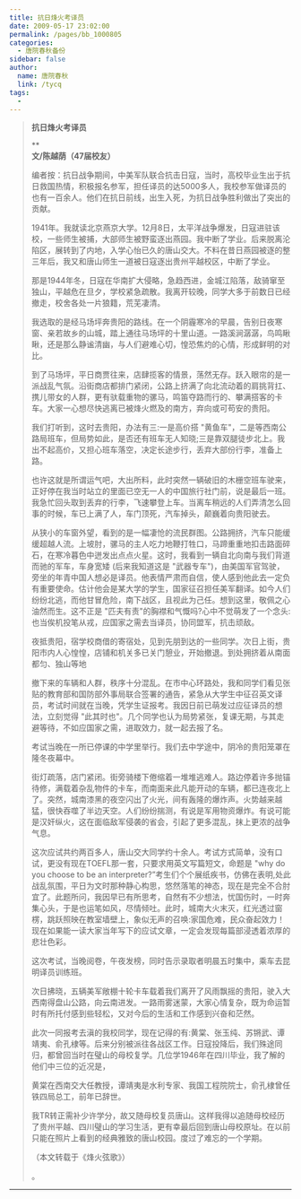 ```yaml
---
title: 抗日烽火考译员
date: 2009-05-17 23:02:00
permalink: /pages/bb_1000805
categories: 
  - 唐院春秋备份
sidebar: false
author: 
  name: 唐院春秋
  link: /tycq
tags: 
  - 
---
```


> **抗日烽火考译员**
>
> **  
> **文/陈越荫（47届校友）**
>
>
> 编者按：抗日战争期间，中美军队联合抗击日寇，当时，高校毕业生出于抗日救国热情，积极报名参军，担任译员的达5000多人，我校参军做译员的也有一百余人。他们在抗日前线，出生入死，为抗日战争胜利做出了突出的贡献。
>
>
> 1941年。我就读北京燕京大学。12月8日，太平洋战争爆发，日寇进驻该校，一些师生被捕，大部师生被野蛮逐出燕园。我中断了学业。后来脱离沦陷区，展转到了内地，入学心怡已久的唐山交大。不料在昔日燕园被逐的整三年后，我又和唐山师生一道被日寇逐出贵州平越校区，中断了学业。
>
>
> 那是1944年冬，日寇在华南扩大侵略，急趋西进，金城江陷落，敌骑窜至独山，平越危在旦夕，学校紧急疏散。我离开较晚，同学大多于前数日已经撤走，校舍各处一片狼籍，荒芜凄清。
>
>
> 我选取的是经马场坪奔贵阳的路线。在一个阴霾寒冷的早晨，告别日夜寒窗、亲若故乡的山城，踏上通往马场坪的十里山道。一路溪涧潺潺，鸟鸣瞅瞅，还是那么静谧清幽，与人们避难心切，惶恐焦灼的心情，形成鲜明的对比。
>
>
> 到了马场坪，平日商贾往来，店肆揽客的情景，荡然无存。跃入眼帘的是一派战乱气氛。沿街商店都排门紧闭，公路上挤满了向北流动着的肩挑背扛、携儿带女的人群，更有驮载重物的骡马，鸣笛夺路而行的、攀满搭客的卡车。大家一心想尽快逃离已被烽火燃及的南方，弃向或可苟安的贵阳。
>
> 我们打听到，这时去贵阳，办法有三:一是高价搭
> "黄鱼车"，二是等西南公路局班车，但局势如此，是否还有班车无人知晓;三是靠双腿徒步北上。我出不起高价，又担心班车落空，决定长途步行，丢弃大部份行李，准备上路。
>
>
> 也许这就是所谓运气吧，大出所料，此时突然一辆破旧的木栅空班车驶来，正好停在我当时站立的里面已空无一人的中国旅行社门前，说是最后一班。我急忙回头取到丢弃的行李，飞速攀登上车。当离车稍远的人们弄清怎么回事的时候，车已上满了人，车门顶死，汽车掉头，颠巍着向贵阳驶去。
>
>
> 从狭小的车窗外望，看到的是一幅凄怆的流民群图。公路拥挤，汽车只能缓缓超越人流。上坡肘，骡马的主人吃力地鞭打牲口，马蹄重重地扣击路面碎石，在寒冷暮色中迸发出点点火星。这时，我看到一辆自北向南与我们背道而驰的军车，车身宽矮
> (后来我知道这是
> "武器专车")，由美国军官驾驶，旁坐的年青中国人想必是译员。他表情严肃而自信，使人感到他此去一定负有重要使命。估计他会是某大学的学生，国家征召担任美军翻译。如今人们纷纷北逃，而他甘冒危险，南下战区，且视此为己任。想到这里，敬佩之心油然而生。这不正是
> "匹夫有责"的胸襟和气慨吗?心中不觉萌发了一个念头:也当俟机投笔从戎，应国家之需去当译员，协同盟军，抗击顽敌。
>
> 夜抵贵阳，宿学校商借的寄宿处，见到先朋到达的一些同学。次日上街，贵阳市内人心惶惶，店铺和机关多已关门憩业，开始撤退。到处拥挤着从南面都匀、独山等地
>
>
> 撤下来的车辆和人群，秩序十分混乱。在市中心环路处，我和同学们看见张贴的教育部和国防部外事局联合签署的通告，紧急从大学生中征召英文译员，考试时间就在当晚，凭学生证报考。我因日前已萌发过应征译员的想法，立刻觉得
> "此其时也"。几个同学也认为局势紧张，复课无期，与其走避等待，不如应国家之需，进取效力，就一起去报了名。
>
> 考试当晚在一所已停课的中学里举行。我们去中学途中，阴冷的贵阳笼罩在隆冬夜幕中。
>
>
> 街灯疏落，店门紧闭。街旁骑楼下倦缩着一堆堆逃难人。路边停着许多抛锚待修，满载着杂乱物件的卡车，而南面来此凡能开动的车辆，都已连夜北上了。突然，城南漆黑的夜空闪出了火光，间有轰隆的爆炸声。火势越来越猛，很快吞噬了半边天空。人们纷纷揣测，有说是军用物资爆炸。有说可能是汉奸纵火，这在面临敌军侵袭的省会，引起了更多混乱，抹上更浓的战争气息。
>
> 这次应试共约两百多人，唐山交大同学约十余人。考试方式简单，没有口试，更没有现在TOEFL那一套，只要求用英文写篇短文，命题是 "why do you
> choose to be an
> interpreter?”考生们个个展纸疾书，仿佛在表明,处此战乱氛围，平日为文时那种静心构思，悠然落笔的神态，现在是完全不合肘宜了。此题所问，我因早已有所思考，自然有不少想法，忧国伤时，一时奔集心头，于是也运笔如风，尽情倾吐。此时，城南大火末灭，红光透过窗楞，跳跃照映在教室墙壁上，象似无声的召唤:家国危难，民众奋起效力！现在如果能一读大家当年写下的应试文章，一定会发现每篇部浸透着浓厚的悲壮色彩。
>
> 这次考试，当晚阅卷，午夜发榜，同时告示录取者明晨五时集中，乘车去昆明译员训练班。
>
>
> 次日拂晓，五辆美军敞棚十轮卡车载着我们离开了风雨飘摇的贵阳，驶入大西南得盘山公路，向云南进发。一路雨雾迷蒙，大家心情复杂，既为命运暂时有所托付感到些轻松，又对今后的生活和工作感到兴奋和茫然。
>
>
> 此次一同报考去滇的我校同学，现在记得的有:黄棠、张玉纯、苏锵武、谭靖夷、俞孔棣等。后来分别被派往各战区工作。日寇投降后，我们殊途同归，都曾回当时在璧山的母校复学。几位学1946年在四川毕业，我了解的他们中三位的近况是，
>
> 黄棠在西南交大任教授，谭靖夷是水利专家、我国工程院院士，俞孔棣曾任铁四局总工，前年已辞世。
>
>
> 我TR转正需补少许学分，故又随母校复员唐山。这样我得以追随母校经历了贵州平越、四川璧山的学习生活，更有幸最后回到唐山母校原址。在以前只能在照片上看到的经典雅致的唐山校园。度过了难忘的一个学期。
>
> （本文转载于《烽火弦歌》）
>
> 。  
  
---